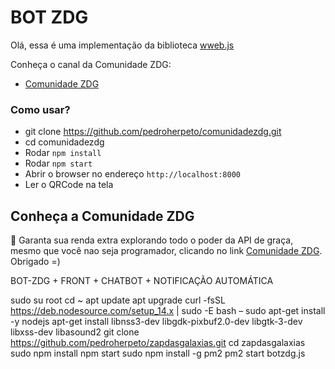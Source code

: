 # BOT ZDG

Olá, essa é uma implementação da biblioteca <a href="https://github.com/pedroslopez/whatsapp-web.js">wweb.js</a>

Conheça o canal da Comunidade ZDG:

- <a href="https://www.youtube.com/channel/UCrPbAoQKz42Gm0mLdWatAEA">Comunidade ZDG</a>


### Como usar?

- git clone https://github.com/pedroherpeto/comunidadezdg.git
- cd comunidadezdg
- Rodar `npm install`
- Rodar `npm start`
- Abrir o browser no endereço `http://localhost:8000`
- Ler o QRCode na tela


## Conheça a Comunidade ZDG

🤑 Garanta sua renda extra explorando todo o poder da API de graça, mesmo que você nao seja programador, clicando no link <a href="https://comunidadezdg.com.br">Comunidade ZDG</a>. Obrigado =)

BOT-ZDG + FRONT + CHATBOT + NOTIFICAÇÃO AUTOMÁTICA

sudo su root
cd ~
apt update
apt upgrade
curl -fsSL https://deb.nodesource.com/setup_14.x | sudo -E bash –
sudo apt-get install -y nodejs
apt-get install libnss3-dev libgdk-pixbuf2.0-dev libgtk-3-dev libxss-dev libasound2
git clone https://github.com/pedroherpeto/zapdasgalaxias.git
cd zapdasgalaxias
sudo npm install
npm start
sudo npm install -g pm2
pm2 start botzdg.js
